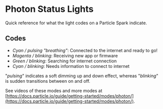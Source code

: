 # Photon Status Lights
Quick reference for what the light codes on a Particle Spark indicate.

## Codes
* *Cyan / pulsing "breathing"*: Connected to the internet and ready to go!
* *Magenta / blinking*: Receiving new app or firmware
* *Green / blinking*: Searching for internet connection
* *Cyan / blinking*: Needs information to connect to internet

"*pulsing*" indicates a soft dimming up and down effect, whereas "*blinking*" is sudden transitions between on and off.

See videos of these modes and more modes at [https://docs.particle.io/guide/getting-started/modes/photon/](https://docs.particle.io/guide/getting-started/modes/photon/).
